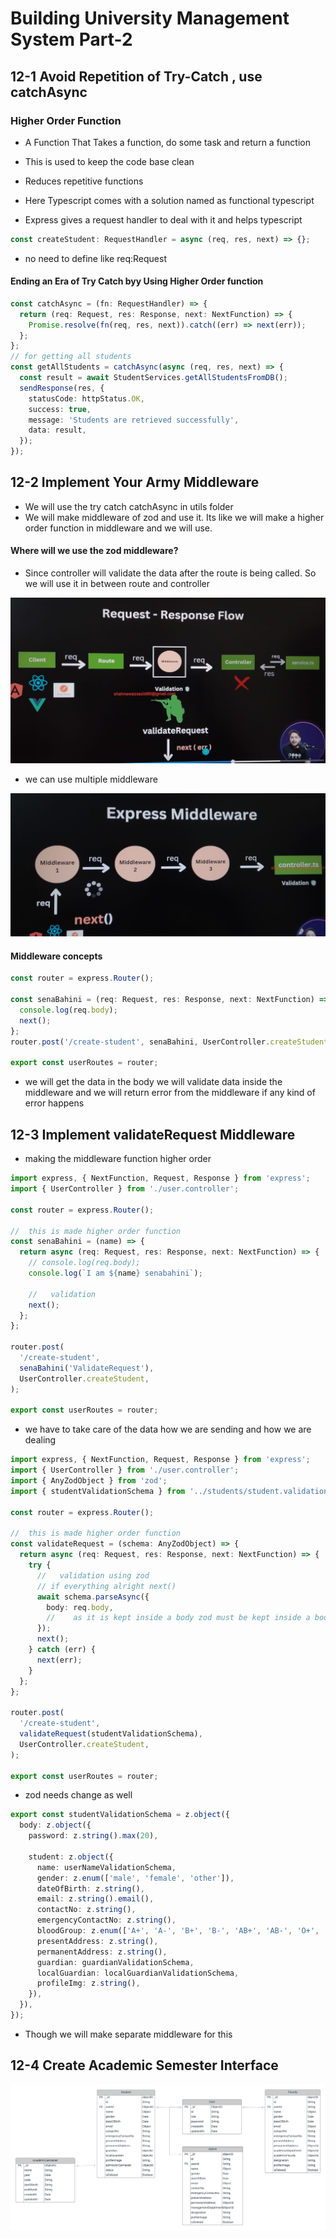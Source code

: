 # Building University Management System Part-2

## 12-1 Avoid Repetition of Try-Catch , use catchAsync

### Higher Order Function

- A Function That Takes a function, do some task and return a function

- This is used to keep the code base clean
- Reduces repetitive functions
- Here Typescript comes with a solution named as functional typescript

- Express gives a request handler to deal with it and helps typescript

```ts
const createStudent: RequestHandler = async (req, res, next) => {};
```

- no need to define like req:Request

#### Ending an Era of Try Catch byy Using Higher Order function

```ts
const catchAsync = (fn: RequestHandler) => {
  return (req: Request, res: Response, next: NextFunction) => {
    Promise.resolve(fn(req, res, next)).catch((err) => next(err));
  };
};
// for getting all students
const getAllStudents = catchAsync(async (req, res, next) => {
  const result = await StudentServices.getAllStudentsFromDB();
  sendResponse(res, {
    statusCode: httpStatus.OK,
    success: true,
    message: 'Students are retrieved successfully',
    data: result,
  });
});
```

## 12-2 Implement Your Army Middleware

- We will use the try catch catchAsync in utils folder
- We will make middleware of zod and use it. Its like we will make a higher order function in middleware and we will use.

#### Where will we use the zod middleware?

- Since controller will validate the data after the route is being called. So we will use it in between route and controller

![alt text](<WhatsApp Image 2024-11-30 at 19.17.18_b35da2de.jpg>)

- we can use multiple middleware

![alt text](<WhatsApp Image 2024-11-30 at 19.13.16_e5d32557.jpg>)

#### Middleware concepts

```ts
const router = express.Router();

const senaBahini = (req: Request, res: Response, next: NextFunction) => {
  console.log(req.body);
  next();
};
router.post('/create-student', senaBahini, UserController.createStudent);

export const userRoutes = router;
```

- we will get the data in the body we will validate data inside the middleware and we will return error from the middleware if any kind of error happens

## 12-3 Implement validateRequest Middleware

- making the middleware function higher order

```ts
import express, { NextFunction, Request, Response } from 'express';
import { UserController } from './user.controller';

const router = express.Router();

//  this is made higher order function
const senaBahini = (name) => {
  return async (req: Request, res: Response, next: NextFunction) => {
    // console.log(req.body);
    console.log(`I am ${name} senabahini`);

    //   validation
    next();
  };
};

router.post(
  '/create-student',
  senaBahini('ValidateRequest'),
  UserController.createStudent,
);

export const userRoutes = router;
```

- we have to take care of the data how we are sending and how we are dealing

```ts
import express, { NextFunction, Request, Response } from 'express';
import { UserController } from './user.controller';
import { AnyZodObject } from 'zod';
import { studentValidationSchema } from '../students/student.validation';

const router = express.Router();

//  this is made higher order function
const validateRequest = (schema: AnyZodObject) => {
  return async (req: Request, res: Response, next: NextFunction) => {
    try {
      //   validation using zod
      // if everything alright next()
      await schema.parseAsync({
        body: req.body,
        //    as it is kept inside a body zod must be kept inside a body
      });
      next();
    } catch (err) {
      next(err);
    }
  };
};

router.post(
  '/create-student',
  validateRequest(studentValidationSchema),
  UserController.createStudent,
);

export const userRoutes = router;
```

- zod needs change as well

```ts
export const studentValidationSchema = z.object({
  body: z.object({
    password: z.string().max(20),

    student: z.object({
      name: userNameValidationSchema,
      gender: z.enum(['male', 'female', 'other']),
      dateOfBirth: z.string(),
      email: z.string().email(),
      contactNo: z.string(),
      emergencyContactNo: z.string(),
      bloodGroup: z.enum(['A+', 'A-', 'B+', 'B-', 'AB+', 'AB-', 'O+', 'O-']),
      presentAddress: z.string(),
      permanentAddress: z.string(),
      guardian: guardianValidationSchema,
      localGuardian: localGuardianValidationSchema,
      profileImg: z.string(),
    }),
  }),
});
```

- Though we will make separate middleware for this

## 12-4 Create Academic Semester Interface

![alt text](image-1.png)
